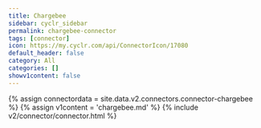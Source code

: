 ```yaml
---
title: Chargebee
sidebar: cyclr_sidebar
permalink: chargebee-connector
tags: [connector]
icon: https://my.cyclr.com/api/ConnectorIcon/17080
default_header: false
category: All
categories: []
showv1content: false
---
```

{% assign connectordata = site.data.v2.connectors.connector-chargebee %}
{% assign v1content = 'chargebee.md' %}
{% include v2/connector/connector.html %}	
